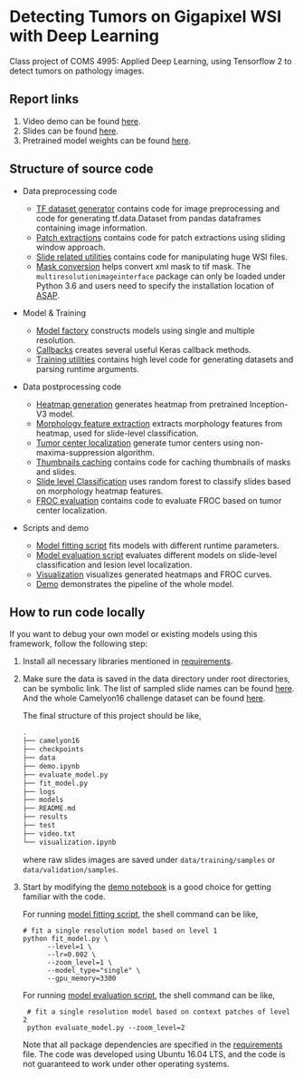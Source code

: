 # Detecting Tumors on Gigapixel WSI with Deep Learning

Class project of COMS 4995: Applied Deep Learning, using Tensorflow 2 to detect tumors on pathology images.

## Report links
 1. Video demo can be found [here](https://youtu.be/qG_kbv_vZaw).
 2. Slides can be found [here](https://docs.google.com/presentation/d/1Jfn1F9yaKrh6ymrjr1H_0s_AMmb8X_oQqwiVEEpVvGs/edit?usp=sharing).
 3. Pretrained model weights can be found [here](https://console.cloud.google.com/storage/browser/camelyon16_mini/models).

## Structure of source code

* Data preprocessing code
  * [TF dataset generator](camelyon16/preprocessing/dataset.py) contains
   code for image preprocessing and code for generating tf.data.Dataset from
   pandas dataframes containing image information.
  * [Patch extractions](camelyon16/preprocessing/extract_patches.py) contains code for patch extractions using sliding
  window approach.
  * [Slide related utilities](camelyon16/preprocessing/slide_utils.py) contains code for manipulating huge WSI files.
  * [Mask conversion](camelyon16/preprocessing/conversion.ipynb) helps convert xml mask to tif mask. The `multiresolutionimageinterface` package can only be loaded under 
  Python 3.6 and users need to specify the installation location of [ASAP](https://github.com/computationalpathologygroup/ASAP).

* Model & Training
    * [Model factory](camelyon16/training/model.py) constructs models using single and multiple resolution.
    * [Callbacks](camelyon16/training/callbacks.py) creates several useful Keras callback methods.
    * [Training utilities](camelyon16/training/utils.py) contains high level code for generating datasets and parsing runtime arguments.

* Data postprocessing code
    * [Heatmap generation](camelyon16/postprocessing/heatmap.py) generates heatmap from pretrained Inception-V3 model.
    * [Morphology feature extraction](camelyon16/postprocessing/features.py) extracts morphology features from heatmap, 
 used for slide-level classification.
    * [Tumor center localization](camelyon16/postprocessing/localization.py) generate tumor centers using non-maxima-suppression 
 algorithm.
    * [Thumbnails caching](camelyon16/postprocessing/thumbnails_caching.py) contains code for caching thumbnails of masks and slides.
    * [Slide level Classification](camelyon16/postprocessing/evaluate_CLF.py) uses random forest to classify slides based on morphology heatmap features.
    * [FROC evaluation](camelyon16/postprocessing/evaluate_FROC.py) contains code to evaluate FROC based on tumor center localization.

* Scripts and demo
  * [Model fitting script](fit_model.py) fits models with different runtime parameters.
  * [Model evaluation script](evaluate_model.py) evaluates different models on slide-level classification and lesion level localization.
  * [Visualization](visualization.ipynb) visualizes generated heatmaps and FROC curves.
  * [Demo](demo.ipynb) demonstrates the pipeline of the whole model.

## How to run code locally

If you want to debug your own model or existing models using this framework, follow the following step:

1. Install all necessary libraries mentioned in [requirements](camelyon16/requirements.txt).

2. Make sure the data is saved in the data directory under root directories, can be symbolic link. The list of sampled slide names can be found [here](https://storage.googleapis.com/camelyon16_mini/train_val_slide_names). 
And the whole Camelyon16 challenge dataset can be found [here](https://camelyon17.grand-challenge.org/Data/).

    The final structure of this project should be like,

    ```bash
    .
    ├── camelyon16
    ├── checkpoints
    ├── data
    ├── demo.ipynb
    ├── evaluate_model.py
    ├── fit_model.py
    ├── logs
    ├── models
    ├── README.md
    ├── results
    ├── test
    ├── video.txt
    └── visualization.ipynb
    ```
    where raw slides images are saved under `data/training/samples` or `data/validation/samples`.

3. Start by modifying the [demo notebook](demo.ipynb) is a good choice for getting familiar with the code. 

    For running [model fitting script](fit_model.py), the shell command can be like,
    ```shell script
    # fit a single resolution model based on level 1 
    python fit_model.py \
          --level=1 \
          --lr=0.002 \
          --zoom_level=1 \
          --model_type="single" \
          --gpu_memory=3300
    ``` 
   
   For running [model evaluation script](evaluate_model.py), the shell command can be like,
    ```shell script
     # fit a single resolution model based on context patches of level 2 
     python evaluate_model.py --zoom_level=2
    ``` 
     
    Note that all package dependencies are specified in the [requirements](camelyon16/requirements.txt) file. The code was developed using Ubuntu 16.04 LTS, and the code 
    is not guaranteed to work under other operating systems.